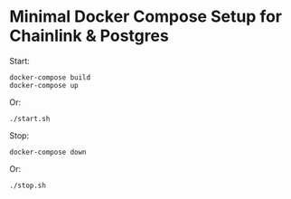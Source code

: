 # Minimal Docker Compose Setup for Chainlink & Postgres

Start:

```
docker-compose build
docker-compose up
```

Or:

```
./start.sh
```

Stop:

```
docker-compose down
```

Or:

```
./stop.sh
```
